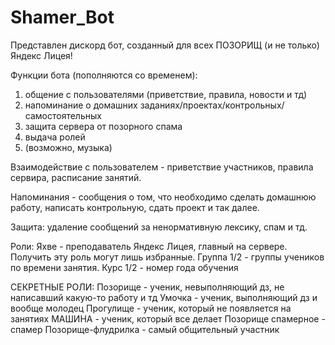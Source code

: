 # Shamer_Bot
Представлен дискорд бот, созданный для всех ПОЗОРИЩ (и не только) Яндекс Лицея!

Функции бота (пополняются со временем):
1) общение с пользователями (приветствие, правила, новости и тд)
2) напоминание о домашних заданиях/проектах/контрольных/самостоятельных
3) защита сервера от позорного спама
4) выдача ролей
5) (возможно, музыка)

Взаимодействие с пользователем - приветствие участников, правила сервира,
расписание занятий.

Напоминания - сообщения о том, что необходимо сделать домашнюю работу, написать
контрольную, сдать проект и так далее.

Защита: удаление сообщений за ненормативную лексику, спам и тд.

Роли:
        Яхве - преподаватель Яндекс Лицея, главный на сервере.
                Получить эту роль могут лишь избранные.
        Группа 1/2 - группы учеников по времени занятия.
        Курс 1/2 - номер года обучения

СЕКРЕТНЫЕ РОЛИ:
        Позорище - ученик, невыполняющий дз, не написавший какую-то работу и тд
        Умочка - ученик, выполняющий дз и вообще молодец
        Прогулище - ученик, который не появляется на занятиях
        МАШИНА - ученик, который все делает
        Позорище спамерное - спамер
        Позорище-флудрилка - самый общительный участник